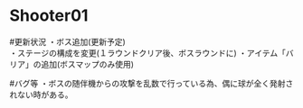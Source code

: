 # Shooter01

#更新状況
・ボス追加(更新予定)  
・ステージの構成を変更(１ラウンドクリア後、ボスラウンドに)
・アイテム「バリア」の追加(ボスマップのみ使用)

#バグ等
・ボスの随伴機からの攻撃を乱数で行っている為、偶に球が全く発射されない時がある。
